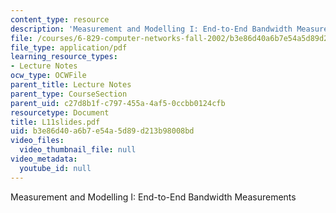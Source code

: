 ```yaml
---
content_type: resource
description: 'Measurement and Modelling I: End-to-End Bandwidth Measurements'
file: /courses/6-829-computer-networks-fall-2002/b3e86d40a6b7e54a5d89d213b98008bd_L11slides.pdf
file_type: application/pdf
learning_resource_types:
- Lecture Notes
ocw_type: OCWFile
parent_title: Lecture Notes
parent_type: CourseSection
parent_uid: c27d8b1f-c797-455a-4af5-0ccbb0124cfb
resourcetype: Document
title: L11slides.pdf
uid: b3e86d40-a6b7-e54a-5d89-d213b98008bd
video_files:
  video_thumbnail_file: null
video_metadata:
  youtube_id: null
---
```

Measurement and Modelling I: End-to-End Bandwidth Measurements